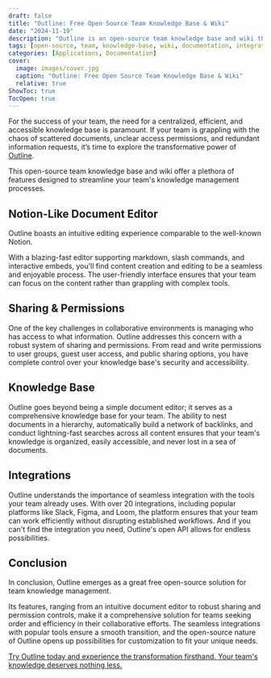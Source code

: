 ```yaml
---
draft: false
title: "Outline: Free Open Source Team Knowledge Base & Wiki"
date: "2024-11-19"
description: "Outline is an open-source team knowledge base and wiki that simplifies knowledge management. With a Notion-like editor, robust sharing and permissions, and integrations with over 20 popular tools, it ensures your team's knowledge is organized, accessible, and secure."
tags: [open-source, team, knowledge-base, wiki, documentation, integrations, Notion-alternative, collaboration, productivity, permissions, markdown, API]
categories: [Applications, Documentation]
cover:
  image: images/cover.jpg
  caption: "Outline: Free Open Source Team Knowledge Base & Wiki"
  relative: true
ShowToc: true
TocOpen: true
---
```



For the success of your team, the need for a centralized, efficient, and accessible knowledge base is paramount. If your team is grappling with the chaos of scattered documents, unclear access permissions, and redundant information requests, it’s time to explore the transformative power of [Outline](https://octabyte.io/applications/documentation/outline). 

This open\-source team knowledge base and wiki offer a plethora of features designed to streamline your team's knowledge management processes.

## Notion\-Like Document Editor

Outline boasts an intuitive editing experience comparable to the well\-known Notion.

With a blazing\-fast editor supporting markdown, slash commands, and interactive embeds, you'll find content creation and editing to be a seamless and enjoyable process. The user\-friendly interface ensures that your team can focus on the content rather than grappling with complex tools.

## Sharing \& Permissions

One of the key challenges in collaborative environments is managing who has access to what information. Outline addresses this concern with a robust system of sharing and permissions. From read and write permissions to user groups, guest user access, and public sharing options, you have complete control over your knowledge base's security and accessibility.

## Knowledge Base

Outline goes beyond being a simple document editor; it serves as a comprehensive knowledge base for your team. The ability to nest documents in a hierarchy, automatically build a network of backlinks, and conduct lightning\-fast searches across all content ensures that your team's knowledge is organized, easily accessible, and never lost in a sea of documents.

## Integrations

Outline understands the importance of seamless integration with the tools your team already uses. With over 20 integrations, including popular platforms like Slack, Figma, and Loom, the platform ensures that your team can work efficiently without disrupting established workflows. And if you can't find the integration you need, Outline's open API allows for endless possibilities.

## Conclusion

In conclusion, Outline emerges as a great free open\-source solution for team knowledge management. 

Its features, ranging from an intuitive document editor to robust sharing and permission controls, make it a comprehensive solution for teams seeking order and efficiency in their collaborative efforts. The seamless integrations with popular tools ensure a smooth transition, and the open\-source nature of Outline opens up possibilities for customization to fit your unique needs. 

[Try Outline today and experience the transformation firsthand. Your team's knowledge deserves nothing less.](https://octabyte.io/applications/documentation/outline)



